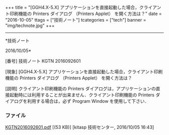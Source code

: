 ﻿+++
title = "[GGH4.X-5.X] アプリケーションを直接起動した場合，クライアント印刷機能の Printers ダイアログ （Printers Applet） を開く方法は？"
date = "2016-10-05"
ttags = ["技術ノート"]
tcategories = ["tech"]
banner = "img/technote.jpg"
+++

-----------------------------------------------------------------------------------------------------------------------------

*技術ノート

2016/10/05*


[番号]
技術ノート KGTN 2016092601

[現象]
[GGH4.X-5.X]
アプリケーションを直接起動した場合，クライアント印刷機能の Printers
ダイアログ （Printers Applet） を開く方法は？

[説明]
クライアント印刷機能の Printers
ダイアログは，アプリケーションの直接起動時には利用することが出来ません．クライアント印刷機能の
Printers ダイアログを利用する場合は，必ず Program Window
を使用して下さい．


### ファイル

 
 


[KGTN2016092601.pdf](http://techreport.kitasp.net/attachments/download/3090/KGTN2016092601.pdf)
 [(53 KB)] [kitasp 技術センター, 2016/10/05
16:43]


 


 

